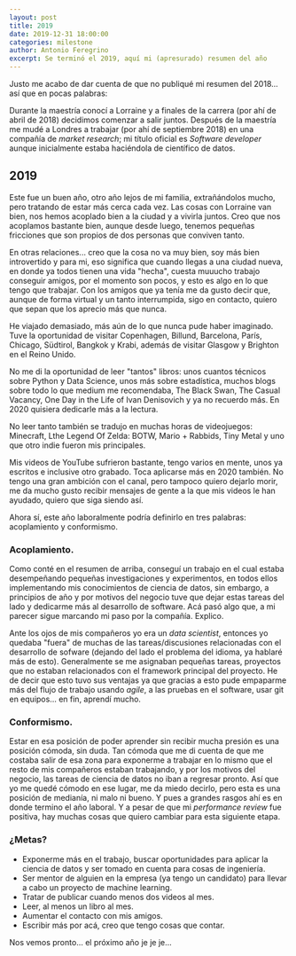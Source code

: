```yaml
---
layout: post
title: 2019
date: 2019-12-31 18:00:00
categories: milestone
author: Antonio Feregrino
excerpt: Se terminó el 2019, aquí mi (apresurado) resumen del año
---  
```

Justo me acabo de dar cuenta de que no publiqué mi resumen del 2018... así que en pocas palabras:

Durante la maestría conocí a Lorraine y a finales de la carrera (por ahí de abril de 2018) decidimos comenzar a salir juntos. Después de la maestría me mudé a Londres a trabajar (por ahí de septiembre 2018) en una compañía de *market research*; mi título oficial es *Software developer* aunque inicialmente estaba haciéndola de científico de datos. 

## 2019
Este fue un buen año, otro año lejos de mi familia, extrañándolos mucho, pero tratando de estar más cerca cada vez. Las cosas con Lorraine van bien, nos hemos acoplado bien a la ciudad y a vivirla juntos. Creo que nos acoplamos bastante bien, aunque desde luego, tenemos pequeñas fricciones que son propios de dos personas que conviven tanto. 

En otras relaciones... creo que la cosa no va muy bien, soy más bien introvertido y para mi, eso significa que cuando llegas a una ciudad nueva, en donde ya todos tienen una vida "hecha", cuesta muuucho trabajo conseguir amigos, por el momento son pocos, y esto es algo en lo que tengo que trabajar. Con los amigos que ya tenía me da gusto decir que, aunque de forma virtual y un tanto interrumpida, sigo en contacto, quiero que sepan que los aprecio más que nunca. 

He viajado demasiado, más aún de lo que nunca pude haber imaginado. Tuve la oportunidad de visitar Copenhagen, Billund, Barcelona, París, Chicago, Südtirol, Bangkok y Krabi, además de visitar Glasgow y Brighton en el Reino Unido.

No me di la oportunidad de leer "tantos" libros: unos cuantos técnicos sobre Python y Data Science, unos más sobre estadística, muchos blogs sobre todo lo que medium me recomendaba, The Black Swan, The Casual Vacancy, One Day in the Life of Ivan Denisovich y ya no recuerdo más. En 2020 quisiera dedicarle más a la lectura.

No leer tanto también se tradujo en muchas horas de videojuegos: Minecraft, Lthe Legend Of Zelda: BOTW, Mario + Rabbids, Tiny Metal y uno que otro indie fueron mis principales. 

Mis videos de YouTube sufrieron bastante, tengo varios en mente, unos ya escritos e inclusive otro grabado. Toca aplicarse más en 2020 también. No tengo una gran ambición con el canal, pero tampoco quiero dejarlo morir, me da mucho gusto recibir mensajes de gente a la que mis videos le han ayudado, quiero que siga siendo así.

Ahora sí, este año laboralmente podría definirlo en tres palabras: acoplamiento y conformismo.

### Acoplamiento.  
Como conté en el resumen de arriba, conseguí un trabajo en el cual estaba desempeñando pequeñas investigaciones y experimentos, en todos ellos implementando mis conocimientos de ciencia de datos, sin embargo, a principios de año y por motivos del negocio tuve que dejar estas tareas del lado y dedicarme más al desarrollo de software. Acá pasó algo que, a mi parecer sigue marcando mi paso por la compañía. Explico.

Ante los ojos de mis compañeros yo era un *data scientist*, entonces yo quedaba "fuera" de muchas de las tareas/discusiones relacionadas con el desarrollo de sofware (dejando del lado el problema del idioma, ya hablaré más de esto). Generalmente se me asignaban pequeñas tareas, proyectos que no estaban relacionados con el framework principal del proyecto. He de decir que esto tuvo sus ventajas ya que gracias a esto pude empaparme más del flujo de trabajo usando *agile*, a las pruebas en el software, usar git en equipos... en fin, aprendí mucho. 

### Conformismo.  
Estar en esa posición de poder aprender sin recibir mucha presión es una posición cómoda, sin duda. Tan cómoda que me di cuenta de que me costaba salir de esa zona para exponerme a trabajar en lo mismo que el resto de mis compañeros estaban trabajando, y por los motivos del negocio, las tareas de ciencia de datos no iban a regresar pronto. Así que yo me quedé cómodo en ese lugar, me da miedo decirlo, pero esta es una posición de medianía, ni malo ni bueno. Y pues a grandes rasgos ahí es en donde termino el año laboral. Y a pesar de que mi *performance review* fue positiva, hay muchas cosas que quiero cambiar para esta siguiente etapa.

### ¿Metas?  
 - Exponerme más en el trabajo, buscar oportunidades para aplicar la ciencia de datos y ser tomado en cuenta para cosas de ingeniería.
 - Ser mentor de alguien en la empresa (ya tengo un candidato) para llevar a cabo un proyecto de machine learning.
 - Tratar de publicar cuando menos dos videos al mes.
 - Leer, al menos un libro al mes.
 - Aumentar el contacto con mis amigos.
 - Escribir más por acá, creo que tengo cosas que contar.
 
 Nos vemos pronto... el próximo año je je je...

